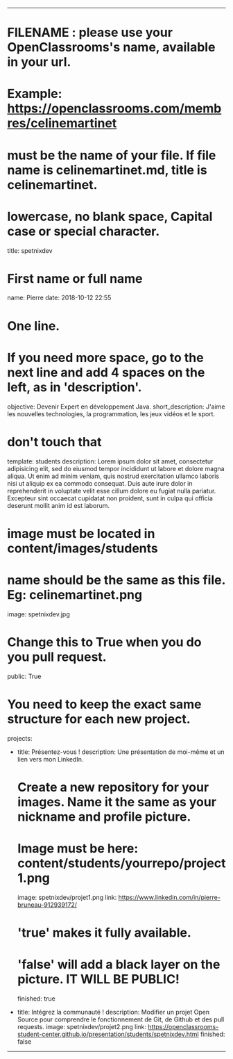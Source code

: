 ---

# FILENAME : please use your OpenClassrooms's name, available in your url.
# Example: https://openclassrooms.com/membres/celinemartinet
# must be the name of your file. If file name is celinemartinet.md, title is celinemartinet.
# lowercase, no blank space, Capital case or special character.

title: spetnixdev


# First name or full name

name: Pierre
date: 2018-10-12 22:55


# One line.
# If you need more space, go to the next line and add 4 spaces on the left, as in 'description'.

objective: Devenir Expert en développement Java.
short_description: J'aime les nouvelles technologies, la programmation, les jeux vidéos et le sport.


# don't touch that

template: students
description:
    Lorem ipsum dolor sit amet, consectetur adipisicing elit, sed do eiusmod
    tempor incididunt ut labore et dolore magna aliqua. Ut enim ad minim veniam,
    quis nostrud exercitation ullamco laboris nisi ut aliquip ex ea commodo
    consequat. Duis aute irure dolor in reprehenderit in voluptate velit esse
    cillum dolore eu fugiat nulla pariatur. Excepteur sint occaecat cupidatat non
    proident, sunt in culpa qui officia deserunt mollit anim id est laborum.


# image must be located in content/images/students
# name should be the same as this file. Eg: celinemartinet.png

image: spetnixdev.jpg


# Change this to True when you do you pull request.

public: True


# You need to keep the exact same structure for each new project.

projects:

  - title: Présentez-vous !
    description: Une présentation de moi-même et un lien vers mon LinkedIn.

    # Create a new repository for your images. Name it the same as your nickname and profile picture.
    # Image must be here: content/students/yourrepo/project1.png

    image: spetnixdev/projet1.png
    link: https://www.linkedin.com/in/pierre-bruneau-912939172/

    # 'true' makes it fully available.
    # 'false' will add a black layer on the picture. IT WILL BE PUBLIC!

    finished: true

  - title: Intégrez la communauté !
    description: Modifier un projet Open Source pour comprendre le fonctionnement de Git, de Github et des pull requests. 
    image: spetnixdev/projet2.png
    link: https://openclassrooms-student-center.github.io/presentation/students/spetnixdev.html
    finished: false

---